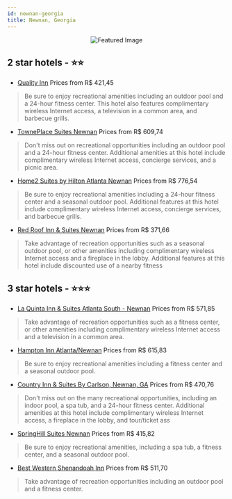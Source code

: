 ```yaml
---
id: newnan-georgia
title: Newnan, Georgia
---
```


<center><img src="https://i.travelapi.com/hotels/2000000/1070000/1060100/1060062/db030187_z.jpg" alt="Featured Image" /></center>


##  2 star hotels - ⭐️⭐️

-    [Quality Inn](https://us.hurb.com/hotels/newnan/quality-inn-JNP-JP310884?cmp=18055) Prices from R$ 421,45
   > Be sure to enjoy recreational amenities including an outdoor pool and a 24-hour fitness center. This hotel also features complimentary wireless Internet access, a television in a common area, and barbecue grills.
-    [TownePlace Suites Newnan](https://us.hurb.com/hotels/newnan/towneplace-suites-newnan-JNP-JP199341?cmp=18055) Prices from R$ 609,74
   > Don't miss out on recreational opportunities including an outdoor pool and a 24-hour fitness center. Additional amenities at this hotel include complimentary wireless Internet access, concierge services, and a picnic area.
-    [Home2 Suites by Hilton Atlanta Newnan](https://us.hurb.com/hotels/newnan/home2-suites-by-hilton-atlanta-newnan-JNP-JP01573H?cmp=18055) Prices from R$ 776,54
   > Be sure to enjoy recreational amenities including a 24-hour fitness center and a seasonal outdoor pool. Additional features at this hotel include complimentary wireless Internet access, concierge services, and barbecue grills.
-    [Red Roof Inn & Suites Newnan](https://us.hurb.com/hotels/newnan/red-roof-inn-suites-newnan-JNP-JP836737?cmp=18055) Prices from R$ 371,66
   > Take advantage of recreation opportunities such as a seasonal outdoor pool, or other amenities including complimentary wireless Internet access and a fireplace in the lobby. Additional features at this hotel include discounted use of a nearby fitness

##  3 star hotels - ⭐️⭐️⭐️

-    [La Quinta Inn & Suites Atlanta South - Newnan](https://us.hurb.com/hotels/newnan/la-quinta-inn-suites-atlanta-south-newnan-JNP-JP095331?cmp=18055) Prices from R$ 571,85
   > Take advantage of recreation opportunities such as a fitness center, or other amenities including complimentary wireless Internet access and a television in a common area.
-    [Hampton Inn Atlanta/Newnan](https://us.hurb.com/hotels/newnan/hampton-inn-atlanta-newnan-JNP-JP849723?cmp=18055) Prices from R$ 615,83
   > Be sure to enjoy recreational amenities including a fitness center and a seasonal outdoor pool.
-    [Country Inn & Suites By Carlson, Newnan, GA](https://us.hurb.com/hotels/newnan/country-inn-suites-by-carlson-newnan-ga-JNP-JP189800?cmp=18055) Prices from R$ 470,76
   > Don't miss out on the many recreational opportunities, including an indoor pool, a spa tub, and a 24-hour fitness center. Additional amenities at this hotel include complimentary wireless Internet access, a fireplace in the lobby, and tour/ticket ass
-    [SpringHill Suites Newnan](https://us.hurb.com/hotels/newnan/springhill-suites-newnan-JNP-JP080934?cmp=18055) Prices from R$ 415,82
   > Be sure to enjoy recreational amenities, including a spa tub, a fitness center, and a seasonal outdoor pool.
-    [Best Western Shenandoah Inn](https://us.hurb.com/hotels/newnan/best-western-shenandoah-inn-JNP-JP080929?cmp=18055) Prices from R$ 511,70
   > Take advantage of recreation opportunities including an outdoor pool and a fitness center.
